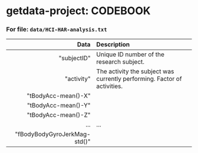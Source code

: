getdata-project: CODEBOOK
===============

### For file: `data/HCI-HAR-analysis.txt`

| Data | Description |
|------------:|:-----------|
|"subjectID" | Unique ID number of the research subject. |
| "activity" | The activity the subject was currently performing. Factor of activities. |
| "tBodyAcc-mean()-X" | |
| "tBodyAcc-mean()-Y" | |
| "tBodyAcc-mean()-Z"  | |
| ... | ... |
| "fBodyBodyGyroJerkMag-std()" | |
